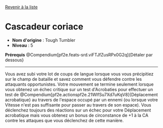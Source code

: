[Revenir à la liste](list.md)

# Cascadeur coriace

 * **Nom d'origine** : Tough Tumbler
 * **Niveau** : 5


<p><span id="ctl00_MainContent_DetailedOutput"><strong>Prérequis</strong> @Compendium[pf2e.feats-srd.viFTJfZusRPx0G2q]{Détaler par dessous}<br></span></p>
<hr>
<p>Vous avez subi votre lot de coups de langue lorsque vous vous précipitiez sur le champ de bataille et savez comment vous défendre contre les attaquants opportunistes. Votre mouvement se termine seulement lorsque vous obtenez un échec critique sur un test d'Acrobaties pour effectuer un test de @Compendium[pf2e.actionspf2e.21WIfSu7Xd7uKqV8]{Déplacement acrobatique} au travers de l'espace occupé par un ennemi (ou lorsque votre Vitesse n'est pas suffisante pour passer au travers de son espace). Vous déclenchez toujours des réactions sur un échec pour votre Déplacement acrobatique mais vous obtenez un bonus de circonstance de +1 à la CA contre les attaques que vous déclenchez de cette manière.&nbsp;</p>